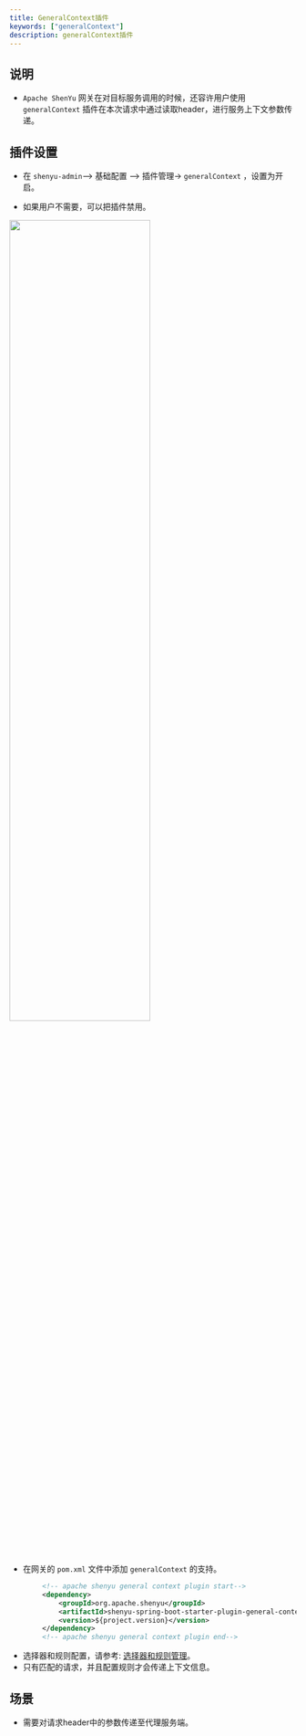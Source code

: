 ```yaml
---
title: GeneralContext插件
keywords: ["generalContext"]
description: generalContext插件
---
```


## 说明

* `Apache ShenYu` 网关在对目标服务调用的时候，还容许用户使用 `generalContext` 插件在本次请求中通过读取header，进行服务上下文参数传递。

## 插件设置

* 在 `shenyu-admin`--> 基础配置 --> 插件管理-> `generalContext` ，设置为开启。

* 如果用户不需要，可以把插件禁用。


<img src="/img/shenyu/plugin/general-context/general-context-open-zh.png" width="70%" height="60%" />


* 在网关的 `pom.xml` 文件中添加 `generalContext` 的支持。


```xml
        <!-- apache shenyu general context plugin start-->
        <dependency>
            <groupId>org.apache.shenyu</groupId>
            <artifactId>shenyu-spring-boot-starter-plugin-general-context</artifactId>
            <version>${project.version}</version>
        </dependency>
        <!-- apache shenyu general context plugin end-->
```

* 选择器和规则配置，请参考: [选择器和规则管理](../../user-guide/admin-usage/selector-and-rule)。
* 只有匹配的请求，并且配置规则才会传递上下文信息。

## 场景

* 需要对请求header中的参数传递至代理服务端。